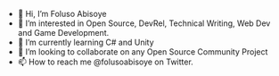 - 👋 Hi, I’m Foluso Abisoye
- 👀 I’m interested in Open Source, DevRel, Technical Writing, Web Dev and Game Development.
- 🌱 I’m currently learning C# and Unity
- 💞️ I’m looking to collaborate on any Open Source Community Project
- 📫 How to reach me @folusoabisoye on Twitter.

<!---
folusoabi/folusoabi is a ✨ special ✨ repository because its `README.md` (this file) appears on your GitHub profile.
You can click the Preview link to take a look at your changes.
--->
